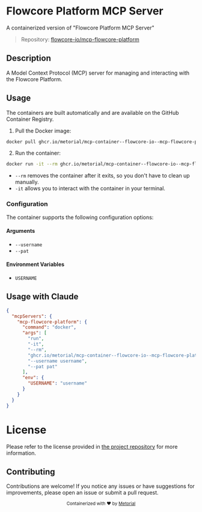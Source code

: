 
# Flowcore Platform MCP Server

A containerized version of "Flowcore Platform MCP Server"

> Repository: [flowcore-io/mcp-flowcore-platform](https://github.com/flowcore-io/mcp-flowcore-platform)

## Description

A Model Context Protocol (MCP) server for managing and interacting with the Flowcore Platform.


## Usage

The containers are built automatically and are available on the GitHub Container Registry.

1. Pull the Docker image:

```bash
docker pull ghcr.io/metorial/mcp-container--flowcore-io--mcp-flowcore-platform--mcp-flowcore-platform
```

2. Run the container:

```bash
docker run -it --rm ghcr.io/metorial/mcp-container--flowcore-io--mcp-flowcore-platform--mcp-flowcore-platform 
```

- `--rm` removes the container after it exits, so you don't have to clean up manually.
- `-it` allows you to interact with the container in your terminal.


### Configuration

The container supports the following configuration options:


#### Arguments

- `--username`
- `--pat`



#### Environment Variables

- `USERNAME`




## Usage with Claude

```json
{
  "mcpServers": {
    "mcp-flowcore-platform": {
      "command": "docker",
      "args": [
        "run",
        "-it",
        "--rm",
        "ghcr.io/metorial/mcp-container--flowcore-io--mcp-flowcore-platform--mcp-flowcore-platform",
        "--username username",
        "--pat pat"
      ],
      "env": {
        "USERNAME": "username"
      }
    }
  }
}
```

# License

Please refer to the license provided in [the project repository](https://github.com/flowcore-io/mcp-flowcore-platform) for more information.

## Contributing

Contributions are welcome! If you notice any issues or have suggestions for improvements, please open an issue or submit a pull request.

<div align="center">
  <sub>Containerized with ❤️ by <a href="https://metorial.com">Metorial</a></sub>
</div>
  